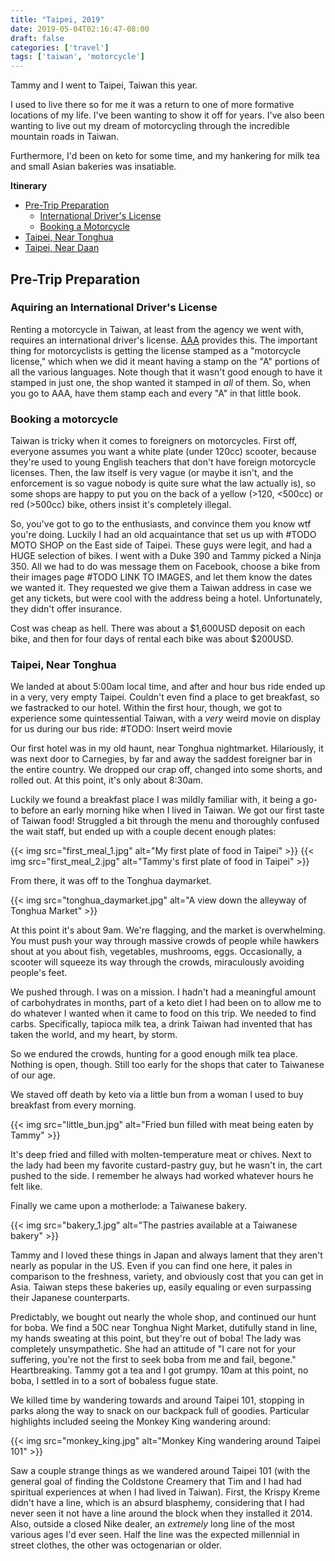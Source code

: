 ```yaml
---
title: "Taipei, 2019"
date: 2019-05-04T02:16:47-08:00
draft: false
categories: ['travel']
tags: ['taiwan', 'motorcycle']
---
```


Tammy and I went to Taipei, Taiwan this year.

I used to live there so for me it was a return to one of more formative locations of my life.
I've been wanting to show it off for years. I've also been wanting to live out my dream of
motorcycling through the incredible mountain roads in Taiwan.

Furthermore, I'd been on keto for some time, and my hankering for milk tea and small
Asian bakeries was insatiable.

**Itinerary**

* [Pre-Trip Preparation](#preparation)
  * [International Driver's License](#international-dl)
  * [Booking a Motorcycle](#motorcycle-booking)
* [Taipei, Near Tonghua](#tonghua)
* [Taipei, Near Daan](#daan)

## Pre-Trip Preparation <a id="preparation">

### Aquiring an International Driver's License <a id="international-dl">
Renting a motorcycle in Taiwan, at least from the agency we went with, requires an international
driver's license. [AAA](https://www.aaa.com/vacation/idpf.html) provides this. The important
thing for motorcyclists is getting the license stamped as a "motorcycle license," which when
we did it meant having a stamp on the "A" portions of all the various languages. Note though
that it wasn't good enough to have it stamped in just one, the shop wanted it stamped in *all*
of them. So, when you go to AAA, have them stamp each and every "A" in that little book.

### Booking a motorcycle <a id="motorcycle-booking">
Taiwan is tricky when it comes to foreigners on motorcycles. First off, everyone assumes you
want a white plate (under 120cc) scooter, because they're used to young English teachers that
don't have foreign motorcycle licenses. Then, the law itself is very vague (or maybe it isn't,
and the enforcement is so vague nobody is quite sure what the law actually is), so some shops
are happy to put you on the back of a yellow (>120, <500cc) or red (>500cc) bike, others insist
it's completely illegal.

So, you've got to go to the enthusiasts, and convince them you know wtf you're doing. Luckily I
had an old acquaintance that set us up with #TODO MOTO SHOP on the East side of Taipei. These
guys were legit, and had a HUGE selection of bikes. I went with a Duke 390 and Tammy picked
a Ninja 350. All we had to do was message them on Facebook, choose a bike from their images page
#TODO LINK TO IMAGES, and let them know the dates we wanted it. They requested we give them a
Taiwan address in case we get any tickets, but were cool with the address being a hotel.
Unfortunately, they didn't offer insurance.

Cost was cheap as hell. There was about a $1,600USD deposit on each bike, and then for four days
of rental each bike was about $200USD.

### Taipei, Near Tonghua <a id="tonghua">
We landed at about 5:00am local time, and after and hour bus ride ended up in a very, very empty
Taipei. Couldn't even find a place to get breakfast, so we fastracked to our hotel. Within the first
hour, though, we got to experience some quintessential Taiwan, with a *very* weird movie on display
for us during our bus ride:
#TODO: Insert weird movie

Our first hotel was in my old haunt, near Tonghua nightmarket. Hilariously, it was next door to
Carnegies, by far and away the saddest foreigner bar in the entire country. We dropped our crap off,
changed into some shorts, and rolled out. At this point, it's only about 8:30am.

Luckily we found a breakfast place I was mildly familiar with, it being a go-to before an early
morning hike when I lived in Taiwan. We got our first taste of Taiwan food! Struggled a bit through
the menu and thoroughly confused the wait staff, but ended up with a couple decent enough plates:

{{< img src="first_meal_1.jpg" alt="My first plate of food in Taipei" >}}
{{< img src="first_meal_2.jpg" alt="Tammy's first plate of food in Taipei" >}}

From there, it was off to the Tonghua daymarket.

{{< img src="tonghua_daymarket.jpg" alt="A view down the alleyway of Tonghua Market" >}}

At this point it's about 9am. We're flagging, and the market is overwhelming. You must push your way
through massive crowds of people while hawkers shout at you about fish, vegetables, mushrooms, eggs.
Occasionally, a scooter will squeeze its way through the crowds, miraculously avoiding people's feet.

We pushed through. I was on a mission. I hadn't had a meaningful amount of carbohydrates in months,
part of a keto diet I had been on to allow me to do whatever I wanted when it came to food on this
trip. We needed to find carbs. Specifically, tapioca milk tea, a drink Taiwan had invented that
has taken the world, and my heart, by storm.

So we endured the crowds, hunting for a good enough milk tea place. Nothing is open, though. Still
too early for the shops that cater to Taiwanese of our age.

We staved off death by keto via a little bun from a woman I used to buy breakfast from every morning.

{{< img src="little_bun.jpg" alt="Fried bun filled with meat being eaten by Tammy" >}}

It's deep fried and filled with molten-temperature meat or chives. Next to the lady had been my favorite
custard-pastry guy, but he wasn't in, the cart pushed to the side. I remember he always had worked
whatever hours he felt like.

Finally we came upon a motherlode: a Taiwanese bakery.

{{< img src="bakery_1.jpg" alt="The pastries available at a Taiwanese bakery" >}}

Tammy and I loved these things in Japan and always lament that they aren't nearly as popular in the US.
Even if you can find one here, it pales in comparison to the freshness, variety, and obviously cost
that you can get in Asia. Taiwan steps these bakeries up, easily equaling or even surpassing their
Japanese counterparts.

Predictably, we bought out nearly the whole shop, and continued our hunt for boba. We find a 50C near
Tonghua Night Market, dutifully stand in line, my hands sweating at this point, but they're out of
boba! The lady was completely unsympathetic. She had an attitude of "I care not for your suffering,
you're not the first to seek boba from me and fail, begone." Heartbreaking. Tammy got a tea and I
got grumpy. 10am at this point, no boba, I settled in to a sort of bobaless fugue state.

We killed time by wandering towards and around Taipei 101, stopping in parks along the way to snack
on our backpack full of goodies. Particular highlights included seeing the Monkey King wandering
around:

{{< img src="monkey_king.jpg" alt="Monkey King wandering around Taipei 101" >}}

Saw a couple strange things as we wandered around Taipei 101 (with the general goal of finding
the Coldstone Creamery that Tim and I had had spiritual experiences at when I had lived in
Taiwan). First, the Krispy Kreme didn't have a line, which is an absurd blasphemy, considering
that I had never seen it not have a line around the block when they installed it 2014. Also,
outside a closed Nike dealer, an *extremely* long line of the most various ages I'd ever seen.
Half the line was the expected millennial in street clothes, the other was octogenarian or older.
